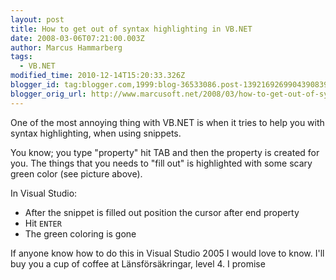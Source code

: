 ```yaml
---
layout: post
title: How to get out of syntax highlighting in VB.NET
date: 2008-03-06T07:21:00.003Z
author: Marcus Hammarberg
tags:
  - VB.NET
modified_time: 2010-12-14T15:20:33.326Z
blogger_id: tag:blogger.com,1999:blog-36533086.post-1392169269904390839
blogger_orig_url: http://www.marcusoft.net/2008/03/how-to-get-out-of-syntax-highlighting.html
---
```


One of the most annoying thing with VB.NET is when it tries to help you with syntax highlighting, when using snippets.

You know; you type "property" hit TAB and then the property is created for you. The things that you needs to "fill out" is highlighted with some scary green color (see picture above).

In Visual Studio:

- After the snippet is filled out position the cursor after end property
- Hit `ENTER`
- The green coloring is gone

If anyone know how to do this in Visual Studio 2005 I would love to know. I'll buy you a cup of coffee at Länsförsäkringar, level 4. I promise
